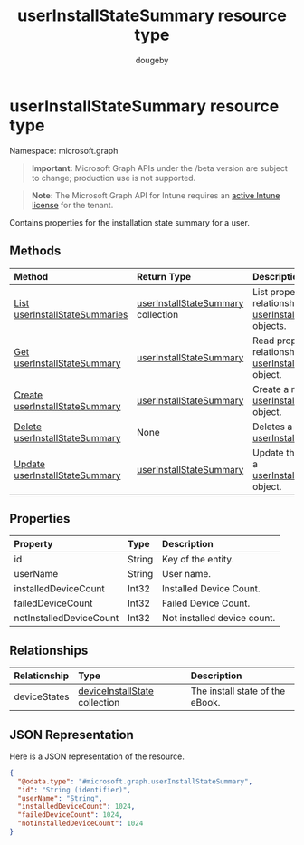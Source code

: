 ﻿---
title: "userInstallStateSummary resource type"
description: "Contains properties for the installation state summary for a user."
author: "dougeby"
localization_priority: Normal
ms.prod: "intune"
doc_type: resourcePageType
---

# userInstallStateSummary resource type

Namespace: microsoft.graph

> **Important:** Microsoft Graph APIs under the /beta version are subject to change; production use is not supported.

> **Note:** The Microsoft Graph API for Intune requires an [active Intune license](https://go.microsoft.com/fwlink/?linkid=839381) for the tenant.

Contains properties for the installation state summary for a user.

## Methods

| Method                                                                                  | Return Type                                                                                | Description                                                                                                                       |
| :-------------------------------------------------------------------------------------- | :----------------------------------------------------------------------------------------- | :-------------------------------------------------------------------------------------------------------------------------------- |
| [List userInstallStateSummaries](../api/intune-books-userinstallstatesummary-list.md)   | [userInstallStateSummary](../resources/intune-books-userinstallstatesummary.md) collection | List properties and relationships of the [userInstallStateSummary](../resources/intune-books-userinstallstatesummary.md) objects. |
| [Get userInstallStateSummary](../api/intune-books-userinstallstatesummary-get.md)       | [userInstallStateSummary](../resources/intune-books-userinstallstatesummary.md)            | Read properties and relationships of the [userInstallStateSummary](../resources/intune-books-userinstallstatesummary.md) object.  |
| [Create userInstallStateSummary](../api/intune-books-userinstallstatesummary-create.md) | [userInstallStateSummary](../resources/intune-books-userinstallstatesummary.md)            | Create a new [userInstallStateSummary](../resources/intune-books-userinstallstatesummary.md) object.                              |
| [Delete userInstallStateSummary](../api/intune-books-userinstallstatesummary-delete.md) | None                                                                                       | Deletes a [userInstallStateSummary](../resources/intune-books-userinstallstatesummary.md).                                        |
| [Update userInstallStateSummary](../api/intune-books-userinstallstatesummary-update.md) | [userInstallStateSummary](../resources/intune-books-userinstallstatesummary.md)            | Update the properties of a [userInstallStateSummary](../resources/intune-books-userinstallstatesummary.md) object.                |

## Properties

| Property                | Type   | Description                 |
| :---------------------- | :----- | :-------------------------- |
| id                      | String | Key of the entity.          |
| userName                | String | User name.                  |
| installedDeviceCount    | Int32  | Installed Device Count.     |
| failedDeviceCount       | Int32  | Failed Device Count.        |
| notInstalledDeviceCount | Int32  | Not installed device count. |

## Relationships

| Relationship | Type                                                                             | Description                     |
| :----------- | :------------------------------------------------------------------------------- | :------------------------------ |
| deviceStates | [deviceInstallState](../resources/intune-books-deviceinstallstate.md) collection | The install state of the eBook. |

## JSON Representation

Here is a JSON representation of the resource.

<!-- {
  "blockType": "resource",
  "keyProperty": "id",
  "@odata.type": "microsoft.graph.userInstallStateSummary"
}
-->

```json
{
  "@odata.type": "#microsoft.graph.userInstallStateSummary",
  "id": "String (identifier)",
  "userName": "String",
  "installedDeviceCount": 1024,
  "failedDeviceCount": 1024,
  "notInstalledDeviceCount": 1024
}
```
